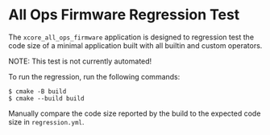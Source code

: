 # All Ops Firmware Regression Test

The `xcore_all_ops_firmware` application is designed to regression test the code size of a minimal application built with all builtin and custom operators.

NOTE: This test is not currently automated!

To run the regression, run the following commands:

    $ cmake -B build
    $ cmake --build build

Manually compare the code size reported by the build to the expected code size in `regression.yml`.
